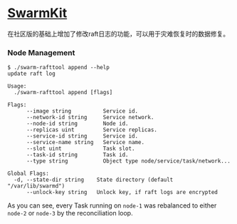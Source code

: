 # [SwarmKit](https://github.com/docker/swarmkit)
在社区版的基础上增加了修改raft日志的功能，可以用于灾难恢复时的数据修复。

### Node Management

```
$ ./swarm-rafttool append --help
update raft log

Usage:
  ./swarm-rafttool append [flags]

Flags:
      --image string          Service id.
      --network-id string     Service network.
      --node-id string        Node id.
      --replicas uint         Service replicas.
      --service-id string     Service id.
      --service-name string   Service name.
      --slot uint             Task slot.
      --task-id string        Task id.
      --type string           Object type node/service/task/network...

Global Flags:
  -d, --state-dir string    State directory (default "/var/lib/swarmd")
      --unlock-key string   Unlock key, if raft logs are encrypted
```

As you can see, every Task running on `node-1` was rebalanced to either `node-2` or `node-3` by the reconciliation loop.
